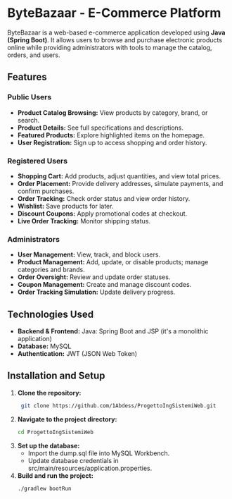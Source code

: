 # ByteBazaar - E-Commerce Platform

ByteBazaar is a web-based e-commerce application developed using **Java (Spring Boot)**. It allows users to browse and purchase electronic products online while providing administrators with tools to manage the catalog, orders, and users.  

## Features  

### Public Users  
- **Product Catalog Browsing:** View products by category, brand, or search.  
- **Product Details:** See full specifications and descriptions.  
- **Featured Products:** Explore highlighted items on the homepage.  
- **User Registration:** Sign up to access shopping and order history.  

### Registered Users  
- **Shopping Cart:** Add products, adjust quantities, and view total prices.  
- **Order Placement:** Provide delivery addresses, simulate payments, and confirm purchases.  
- **Order Tracking:** Check order status and view order history.  
- **Wishlist:** Save products for later.  
- **Discount Coupons:** Apply promotional codes at checkout.  
- **Live Order Tracking:** Monitor shipping status.  

### Administrators  
- **User Management:** View, track, and block users.  
- **Product Management:** Add, update, or disable products; manage categories and brands.  
- **Order Oversight:** Review and update order statuses.  
- **Coupon Management:** Create and manage discount codes.  
- **Order Tracking Simulation:** Update delivery progress.

## Technologies Used  
- **Backend & Frontend:** Java: Spring Boot and JSP (it's a monolithic application)
- **Database:** MySQL
- **Authentication:** JWT (JSON Web Token)

## Installation and Setup  

1. **Clone the repository:**  
   ```bash
    git clone https://github.com/1Abdess/ProgettoIngSistemiWeb.git

2. **Navigate to the project directory:**
    ```bash
    cd ProgettoIngSistemiWeb
3. **Set up the database:**
    - Import the dump.sql file into MySQL Workbench.
    - Update database credentials in src/main/resources/application.properties.
4. **Build and run the project:**
    ```bash
    ./gradlew bootRun
